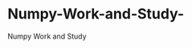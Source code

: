   # Numpy-Work-and-Study-
Numpy Work and Study 
                
                
              
                                  
                                    
                                                                               
                                                                                                               
                                 
                                                        
                                                                  
               
                             
                                                            
                                                                               
                                                                                                                                                                                                                                   
                                                                                                          
                                                                                                                                                                          
                                                                                                        
                                                                                                                     
                                    
                                                                                             
                                
